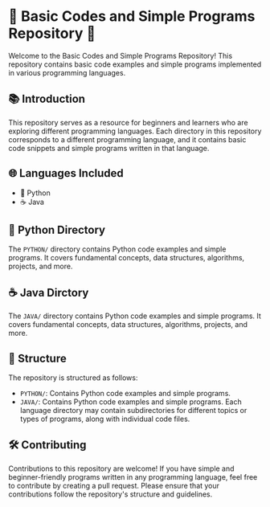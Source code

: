 # 🌟 Basic Codes and Simple Programs Repository 🚀

Welcome to the Basic Codes and Simple Programs Repository! This repository contains basic code examples and simple programs implemented in various programming languages.

## 📚 Introduction

This repository serves as a resource for beginners and learners who are exploring different programming languages. Each directory in this repository corresponds to a different programming language, and it contains basic code snippets and simple programs written in that language.

## 🌐 Languages Included

- 🐍 Python
- ☕ Java
<!-- Add other programming languages here -->

## 🐍 Python Directory

The `PYTHON/` directory contains Python code examples and simple programs. It covers fundamental concepts, data structures, algorithms, projects, and more.

## ☕ Java Dirctory

The `JAVA/` directory contains Python code examples and simple programs. It covers fundamental concepts, data structures, algorithms, projects, and more.

## 📂 Structure

The repository is structured as follows:

- `PYTHON/`: Contains Python code examples and simple programs.
- `JAVA/`: Contains Python code examples and simple programs.
Each language directory may contain subdirectories for different topics or types of programs, along with individual code files.

## 🛠️ Contributing

Contributions to this repository are welcome! If you have simple and beginner-friendly programs written in any programming language, feel free to contribute by creating a pull request. Please ensure that your contributions follow the repository's structure and guidelines.
